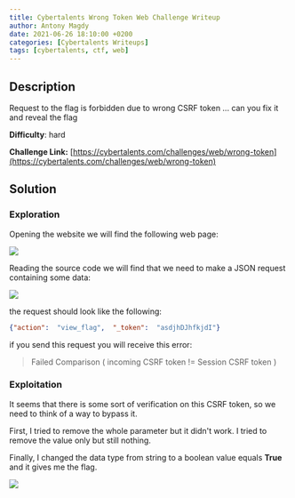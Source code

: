 ```yaml
---
title: Cybertalents Wrong Token Web Challenge Writeup
author: Antony Magdy
date: 2021-06-26 18:10:00 +0200
categories: [Cybertalents Writeups]
tags: [cybertalents, ctf, web]
---
```


## **Description**

Request to the flag is forbidden due to wrong CSRF token ... can you fix it and reveal the flag

**Difficulty**: hard

**Challenge Link:** [https://cybertalents.com/challenges/web/wrong-token](https://cybertalents.com/challenges/web/wrong-token)

## **Solution**

### **Exploration**

Opening the website we will find the following web page:

![](https://gblobscdn.gitbook.com/assets%2F-Mc-dhcC8XUrwR1pTDRF%2F-McZLF75KG134MmzWZ21%2F-McZNtqlxvbQDVBMqERV%2F1.png?alt=media&token=7568cdc4-bf54-4891-a2b5-c0016013c8c6)

Reading the source code we will find that we need to make a JSON request containing some data:

![](https://gblobscdn.gitbook.com/assets%2F-Mc-dhcC8XUrwR1pTDRF%2F-McZLF75KG134MmzWZ21%2F-McZOcK5PmlGfS8LwaGR%2F2.png?alt=media&token=87ec2fce-ceff-4517-b5d7-8a06334c3b01)


the request should look like the following:


```json
{"action":  "view_flag",  "_token":  "asdjhDJhfkjdI"}
```

if you send this request you will receive this error:

> Failed Comparison ( incoming CSRF token != Session CSRF token )

### **Exploitation**

It seems that there is some sort of verification on this CSRF token, so we need to think of a way to bypass it.

First, I tried to remove the whole parameter but it didn't work. I tried to remove the value only but still nothing.

Finally, I changed the data type from string to a boolean value equals **True** and it gives me the flag.

![](https://gblobscdn.gitbook.com/assets%2F-Mc-dhcC8XUrwR1pTDRF%2F-McZLF75KG134MmzWZ21%2F-McZQ9kBdsbw7mhEsNHW%2F4.jpg?alt=media&token=2bd1eeaf-08b8-454b-9fdd-6a69b18b9bad)

